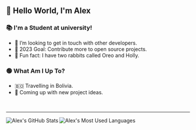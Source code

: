 ## 👋 Hello World, I'm Alex 

### 📚 I'm a Student at university!
- 👯 I’m looking to get in touch with other developers.
- 🥅 2023 Goal: Contribute more to open source projects.
- 🐇 Fun fact: I have two rabbits called Oreo and Holly.

### 🟢 What Am I Up To?
- 🇧🇴 Travelling in Bolivia.
- 🧪 Coming up with new project ideas.

<br />

---

<img align="left" alt="Alex's GitHub Stats" src="https://github-readme-stats.vercel.app/api/?username=hexedbun&show_icons=true&title_color=fff&icon_color=79ff97&text_color=9f9f9f&bg_color=151515" />
<img align="left" alt="Alex's Most Used Languages" src="https://github-readme-stats.vercel.app/api/top-langs/?username=hexedbun&layout=compact&title_color=fff&icon_color=79ff97&text_color=9f9f9f&bg_color=151515" />
